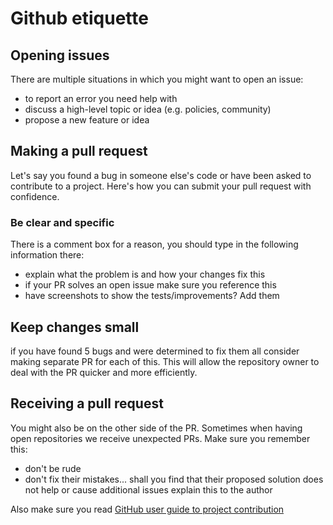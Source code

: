 # Github etiquette

## Opening issues
There are multiple situations in which you might want to open an issue:
- to report an error you need help with
- discuss a high-level topic or idea (e.g. policies, community)
- propose a new feature or idea

## Making a pull request
Let's say you found a bug in someone else's code or have been asked to contribute to a project. Here's how you can submit your pull request with confidence.

### Be clear and specific
There is a comment box for a reason, you should type in the following information there:
- explain what the problem is and how your changes fix this
- if your PR solves an open issue make sure you reference this
- have screenshots to show the tests/improvements? Add them

## Keep changes small
if you have found 5 bugs and were determined to fix them all consider making separate PR for each of this.
This will allow the repository owner to deal with the PR quicker and more efficiently.

## Receiving a pull request
You might also be on the other side of the PR.
Sometimes when having open repositories we receive unexpected PRs.
Make sure you remember this:
- don't be rude
- don't fix their mistakes... shall you find that their proposed solution does not help or cause additional issues explain this to the author


Also make sure you read [GitHub user guide to project contribution](https://opensource.guide/how-to-contribute/)
